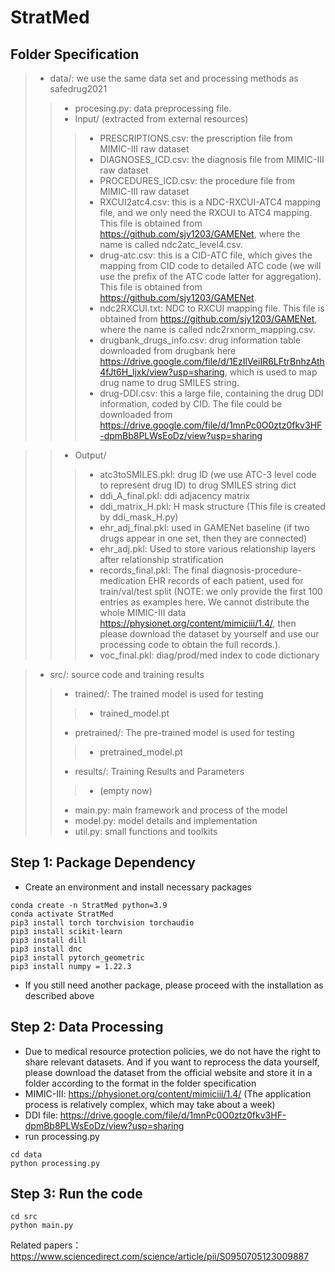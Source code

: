 # StratMed

## Folder Specification

> - data/: we use the same data set and processing methods as safedrug2021
>> - procesing.py: data preprocessing file.  
>> - Input/ (extracted from external resources)
>>> - PRESCRIPTIONS.csv: the prescription file from MIMIC-III raw dataset  
>>> - DIAGNOSES_ICD.csv: the diagnosis file from MIMIC-III raw dataset  
>>> - PROCEDURES_ICD.csv: the procedure file from MIMIC-III raw dataset  
>>> - RXCUI2atc4.csv: this is a NDC-RXCUI-ATC4 mapping file, and we only need the RXCUI to ATC4 mapping. This file is obtained from https://github.com/sjy1203/GAMENet, where the name is called ndc2atc_level4.csv.  
>>> - drug-atc.csv: this is a CID-ATC file, which gives the mapping from CID code to detailed ATC code (we will use the prefix of the ATC code latter for aggregation). This file is obtained from https://github.com/sjy1203/GAMENet.  
>>> - ndc2RXCUI.txt: NDC to RXCUI mapping file. This file is obtained from https://github.com/sjy1203/GAMENet, where the name is called ndc2rxnorm_mapping.csv.  
>>> - drugbank_drugs_info.csv: drug information table downloaded from drugbank here https://drive.google.com/file/d/1EzIlVeiIR6LFtrBnhzAth4fJt6H_ljxk/view?usp=sharing, which is used to map drug name to drug SMILES string.  
>>> - drug-DDI.csv: this a large file, containing the drug DDI information, coded by CID. The file could be downloaded from https://drive.google.com/file/d/1mnPc0O0ztz0fkv3HF-dpmBb8PLWsEoDz/view?usp=sharing  

>> - Output/
>>> - atc3toSMILES.pkl: drug ID (we use ATC-3 level code to represent drug ID) to drug SMILES string dict
>>> - ddi_A_final.pkl: ddi adjacency matrix
>>> - ddi_matrix_H.pkl: H mask structure (This file is created by ddi_mask_H.py)
>>> - ehr_adj_final.pkl: used in GAMENet baseline (if two drugs appear in one set, then they are connected)
>>> - ehr_adj.pkl: Used to store various relationship layers after relationship stratification
>>> - records_final.pkl: The final diagnosis-procedure-medication EHR records of each patient, used for train/val/test split (NOTE: we only provide the first 100 entries as examples here. We cannot distribute the whole MIMIC-III data https://physionet.org/content/mimiciii/1.4/, then please download the dataset by yourself and use our processing code to obtain the full records.).
>>> - voc_final.pkl: diag/prod/med index to code dictionary

> - src/: source code and training results
>> - trained/: The trained model is used for testing 
>>> - trained_model.pt
>> - pretrained/: The pre-trained model is used for testing 
>>> - pretrained_model.pt
>> - results/: Training Results and Parameters
>>> - (empty now)
>> - main.py: main framework and process of the model
>> - model.py: model details and implementation
>> - util.py: small functions and toolkits


## Step 1: Package Dependency  
- Create an environment and install necessary packages
```angular2html
conda create -n StratMed python=3.9
conda activate StratMed
pip3 install torch torchvision torchaudio
pip3 install scikit-learn
pip3 install dill
pip3 install dnc
pip3 install pytorch_geometric
pip3 install numpy = 1.22.3
```
- If you still need another package, please proceed with the installation as described above

## Step 2: Data Processing  
- Due to medical resource protection policies, we do not have the right to share relevant datasets. And if you want to reprocess the data yourself, please download the dataset from the official website and store it in a folder according to the format in the folder specification
- MIMIC-III: https://physionet.org/content/mimiciii/1.4/ (The application process is relatively complex, which may take about a week)
- DDI file: https://drive.google.com/file/d/1mnPc0O0ztz0fkv3HF-dpmBb8PLWsEoDz/view?usp=sharing
- run processing.py
```angular2html
cd data
python processing.py
```

## Step 3: Run the code  
```angular2html
cd src
python main.py
```

Related papers：https://www.sciencedirect.com/science/article/pii/S0950705123009887
